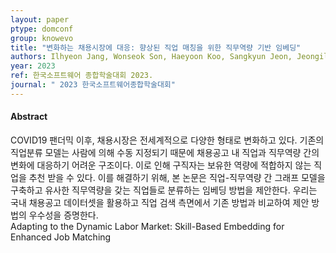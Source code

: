 ```yaml
---
layout: paper
ptype: domconf
group: knowevo
title: "변화하는 채용시장에 대응: 향상된 직업 매칭을 위한 직무역량 기반 임베딩"
authors: Ilhyeon Jang, Wonseok Son, Haeyoon Koo, Sangkyun Jeon, Jeongil Seo, Sejin Chun
year: 2023
ref: 한국소프트웨어 종합학술대회 2023.
journal: " 2023 한국소프트웨어종합학술대회"
---
```


<h4><span class="badge badge-info">Abstract</span></h4>
COVID19 팬더믹 이후, 채용시장은 전세계적으로 다양한 형태로 변화하고 있다. 기존의 직업분류 모델는 사람에 의해 수동 지정되기 때문에 채용공고 내 직업과 직무역량 간의 변화에 대응하기 어려운 구조이다. 이로 인해 구직자는 보유한 역량에 적합하지 않는 직업을 추천 받을 수 있다. 이를 해결하기 위해, 본 논문은 직업-직무역량 간 그래프 모델을 구축하고 유사한 직무역량을 갖는 직업들로 분류하는 임베딩 방법을 제안한다. 우리는 국내 채용공고 데이터셋을 활용하고 직업 검색 측면에서 기존 방법과 비교하여 제안 방법의 우수성을 증명한다.

<div class="alert alert-warning" role="alert">
   Adapting to the Dynamic Labor Market: Skill-Based Embedding for Enhanced Job Matching
</div>
